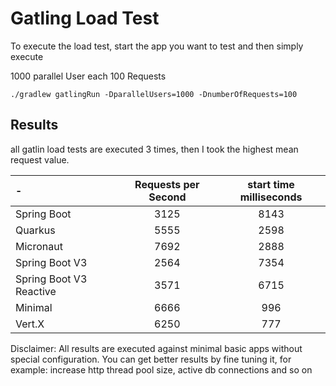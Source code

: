 # Gatling Load Test

To execute the load test, start the app you want to test and then simply execute

1000 parallel User each 100 Requests

```shell
./gradlew gatlingRun -DparallelUsers=1000 -DnumberOfRequests=100
```

## Results

all gatlin load tests are executed 3 times, then I took the highest mean request value.

| -                       | Requests per Second | start time milliseconds |
|:------------------------|:-------------------:|:-----------------------:| 
| Spring Boot             |        3125         |          8143           |
| Quarkus                 |        5555         |          2598           |
| Micronaut               |        7692         |          2888           |
| Spring Boot V3          |        2564         |          7354           |
| Spring Boot V3 Reactive |        3571         |          6715           |
| Minimal                 |        6666         |           996           |
| Vert.X                  |        6250         |           777           |


Disclaimer: All results are executed against minimal basic apps without special configuration.
You can get better results by fine tuning it, for example: increase http thread pool size, active db connections and so on